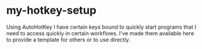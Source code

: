 # my-hotkey-setup
Using AutoHotKey I have certain keys bound to quickly start programs that I need to access quickly in certain workflows. I've made them available here to provide a template for others or to use directly.
